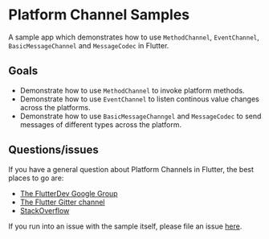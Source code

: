 # Platform Channel Samples

A sample app which demonstrates how to use `MethodChannel`, `EventChannel`, `BasicMessageChannel` and `MessageCodec` in Flutter.

## Goals

* Demonstrate how to use `MethodChannel` to invoke platform methods.
* Demonstrate how to use `EventChannel` to listen continous value changes across the platforms.
* Demonstrate how to use `BasicMessageChanngel` and `MessageCodec` to send messages of different types across the platform.

## Questions/issues

If you have a general question about Platform Channels in Flutter, the
best places to go are:

* [The FlutterDev Google Group](https://groups.google.com/forum/#!forum/flutter-dev)
* [The Flutter Gitter channel](https://gitter.im/flutter/flutter)
* [StackOverflow](https://stackoverflow.com/questions/tagged/flutter)

If you run into an issue with the sample itself, please file an issue [here](https://github.com/flutter/samples/issues).
